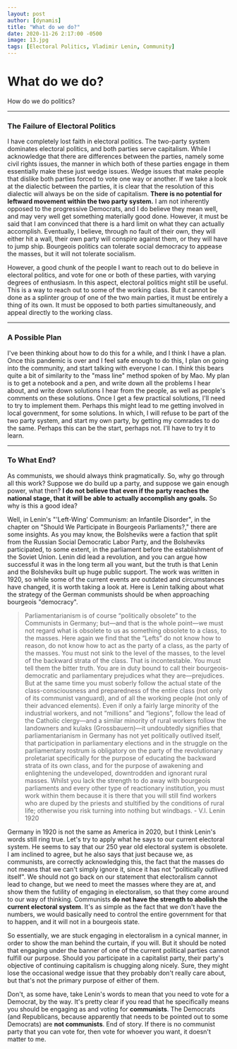 ```yaml
---
layout: post
author: [dynamis]
title: "What do we do?"
date: 2020-11-26 2:17:00 -0500
image: 13.jpg 
tags: [Electoral Politics, Vladimir Lenin, Community]
---
```

# What do we do?
How do we do politics?

***
### The Failure of Electoral Politics
I have completely lost faith in electoral politics. The two-party system dominates electoral politics, and both parties serve capitalism. While I acknowledge that there are differences between the parties, namely some civil rights issues, the manner in which both of these parties engage in them essentially make these just wedge issues. Wedge issues that make people that dislike both parties forced to vote one way or another. If we take a look at the dialectic between the parties, it is clear that the resolution of this dialectic will always be on the side of capitalism. **There is no potential for leftward movement within the two party system.** I am not inherently opposed to the progressive Democrats, and I do believe they mean well, and may very well get something materially good done. However, it must be said that I am convinced that there is a hard limit on what they can actually accomplish. Eventually, I believe, through no fault of their own, they will either hit a wall, their own party will conspire against them, or they will have to jump ship. Bourgeois politics can tolerate social democracy to appease the masses, but it will not tolerate socialism.

However, a good chunk of the people I want to reach out to do believe in electoral politics, and vote for one or both of these parties, with varying degrees of enthusiasm. In this aspect, electoral politics might still be useful. This is a way to reach out to some of the working class. But it cannot be done as a splinter group of one of the two main parties, it must be entirely a thing of its own. It must be opposed to both parties simultaneously, and appeal directly to the working class.

***
### A Possible Plan
I've been thinking about how to do this for a while, and I think I have a plan. Once this pandemic is over and I feel safe enough to do this, I plan on going into the community, and start talking with everyone I can. I think this bears quite a bit of similarity to the "mass line" method spoken of by Mao. My plan is to get a notebook and a pen, and write down all the problems I hear about, and write down solutions I hear from the people, as well as people's comments on these solutions. Once I get a few practical solutions, I'll need to try to implement them. Perhaps this might lead to me getting involved in local government, for some solutions. In which, I will refuse to be part of the two party system, and start my own party, by getting my comrades to do the same. Perhaps this can be the start, perhaps not. I'll have to try it to learn.

***
### To What End?
As communists, we should always think pragmatically. So, why go through all this work? Suppose we do build up a party, and suppose we gain enough power, what then? **I do not believe that even if the party reaches the national stage, that it will be able to actually accomplish any goals.** So why is this a good idea?

Well, in Lenin's "'Left-Wing' Communism: an Infantile Disorder", in the chapter on "Should We Participate in Bourgeois Parliaments?," there are some insights. As you may know, the Bolsheviks were a faction that split from the Russian Social Democratic Labor Party, and the Bolsheviks participated, to some extent, in the parliament before the establishment of the Soviet Union. Lenin did lead a revolution, and you can argue how successful it was in the long term all you want, but the truth is that Lenin and the Bolsheviks built up huge public support. The work was written in 1920, so while some of the current events are outdated and circumstances have changed, it is worth taking a look at. Here is Lenin talking about what the strategy of the German communists should be when approaching bourgeois "democracy".

>Parliamentarianism is of course “politically obsolete” to the Communists in Germany; but—and that is the whole point—we must not regard what is obsolete to us as something obsolete to a class, to the masses. Here again we find that the “Lefts” do not know how to reason, do not know how to act as the party of a class, as the party of the masses. You must not sink to the level of the masses, to the level of the backward strata of the class. That is incontestable. You must tell them the bitter truth. You are in duty bound to call their bourgeois-democratic and parliamentary prejudices what they are—prejudices. But at the same time you must soberly follow the actual state of the class-consciousness and preparedness of the entire class (not only of its communist vanguard), and of all the working people (not only of their advanced elements). Even if only a fairly large minority of the industrial workers, and not “millions” and “legions”, follow the lead of the Catholic clergy—and a similar minority of rural workers follow the landowners and kulaks (Grossbauern)—it undoubtedly signifies that parliamentarianism in Germany has not yet politically outlived itself, that participation in parliamentary elections and in the struggle on the parliamentary rostrum is obligatory on the party of the revolutionary proletariat specifically for the purpose of educating the backward strata of its own class, and for the purpose of awakening and enlightening the undeveloped, downtrodden and ignorant rural masses. Whilst you lack the strength to do away with bourgeois parliaments and every other type of reactionary institution, you must work within them because it is there that you will still find workers who are duped by the priests and stultified by the conditions of rural life; otherwise you risk turning into nothing but windbags. - V.I. Lenin 1920

Germany in 1920 is not the same as America in 2020, but I think Lenin's words still ring true. Let's try to apply what he says to our current electoral system. He seems to say that our 250 year old electoral system is obsolete. I am inclined to agree, but he also says that just because we, as communists, are correctly acknowledging this, the fact that the masses do not means that we can't simply ignore it, since it has not "politically outlived itself". We should not go back on our statement that electoralism cannot lead to change, but we need to meet the masses where they are at, and show them the futility of engaging in electoralism, so that they come around to our way of thinking. Communists **do not have the strength to abolish the current electoral system**. It's as simple as the fact that we don't have the numbers, we would basically need to control the entire government for that to happen, and it will not in a bourgeois state.

So essentially, we are stuck engaging in electoralism in a cynical manner, in order to show the man behind the curtain, if you will. But it should be noted that engaging under the banner of one of the current political parties cannot fulfill our purpose. Should you participate in a capitalist party, their party's objective of continuing capitalism is chugging along nicely. Sure, they might lose the occasional wedge issue that they probably don't really care about, but that's not the primary purpose of either of them.

Don't, as some have, take Lenin's words to mean that you need to vote for a Democrat, by the way. It's pretty clear if you read that he specifically means you should be engaging as and voting for **communists**. The Democrats (and Republicans, because apparently that needs to be pointed out to some Democrats) are **not communists**. End of story. If there is no communist party that you can vote for, then vote for whoever you want, it doesn't matter to me.
